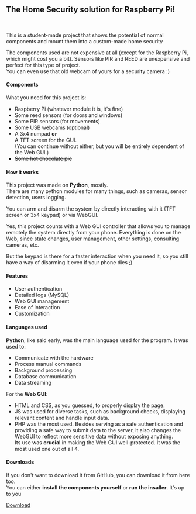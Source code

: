 <h2>The Home Security solution for Raspberry Pi!</h2>
<br>
<p>This is a student-made project that shows the potential of normal components and mount them into a custom-made home security</p>
<p>The components used are not expensive at all (except for the Raspberry Pi, which might cost you a bit). Sensors like PIR and REED are unexpensive and perfect for this type of project.<br>
You can even use that old webcam of yours for a security camera :)</p>

<h4>Components</h4>
<p>What you need for this project is:</p>
<ul>
  <li>Raspberry Pi (whatever module it is, it's fine)</li>
  <li>Some reed sensors (for doors and windows)</li>
  <li>Some PIR sensors (for movements)</li>
  <li>Some USB webcams (optional)</li>
  <li>A 3x4 numpad <b>or</b><br>A TFT screen for the GUI.<br>(You can continue without either, but you will be entirely dependent of the Web GUI.)</li>
  <li><s>Some hot chocolate pie</s></li>
</ul>

<h4>How it works</h4>
<p>This project was made on <b>Python</b>, mostly. <br>There are many python modules for many things, such as cameras, sensor detection, users logging.</p>
<p>You can arm and disarm the system by directly interacting with it (TFT screen or 3x4 keypad) or via WebGUI.</p>
<p>Yes, this project counts with a Web GUI controller that allows you to manage remotely the system directly from your phone. Everything is done on the Web, since state changes, user management, other settings, consulting cameras, etc.</p>
<p>But the keypad is there for a faster interaction when you need it, so you still have a way of disarming it even if your phone dies ;)</p>

<h4>Features</h4>
<ul>
  <li>User authentication</li>
  <li>Detailed logs (MySQL)</li>
  <li>Web GUI management</li>
  <li>Ease of interaction</li>
  <li>Customization</li>
</ul>

<h4>Languages used</h4>
<p><b>Python</b>, like said early, was the main language used for the program. It was used to:<br>
  <ul>
    <li>Communicate with the hardware</li>
    <li>Process manual commands</li>
    <li>Background processing</li>
    <li>Database communication</li>
    <li>Data streaming</li>
  </ul>
  
<p>For the <b>Web GUI</b>:<br>
  <ul>
  <li>HTML and CSS, as you guessed, to properly display the page.</li>
  <li>JS was used for diverse tasks, such as background checks, displaying relevant content and handle input data.</li>
  <li>PHP was the most used. Besides serving as a safe authentication and providing a safe way to submit data to the server, 
  it also changes the WebGUI to reflect more sensitive data without exposing anything.<br>
  Its use was <b>crucial</b> in making the Web GUI well-protected. It was the most used one out of all 4.</li>
  </ul>
</p>
  
<h4>Downloads</h4>
<p>If you don't want to download it from GitHub, you can download it from here too.<br>
You can either <b>install the components yourself</b> or <b>run the insaller</b>. It's up to you</p>
<a href="https://suricatingss.xyz/nextcloud" target="_blank">Download</a>
